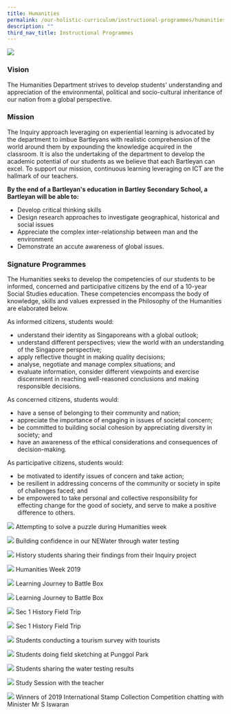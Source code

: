 ```yaml
---
title: Humanities
permalink: /our-holistic-curriculum/instructional-programmes/humanities/
description: ""
third_nav_title: Instructional Programmes
---
```

![](/images/HUMANITIES-Formal.jpg)

### Vision
The Humanities Department strives to develop students'
understanding and appreciation of the environmental, political and socio-cultural inheritance of our nation from a global perspective.

### Mission
The Inquiry approach leveraging on experiential learning is advocated by the department to imbue Bartleyans with realistic comprehension of the world around them by expounding the knowledge acquired in the classroom. It is also the undertaking of the department to develop the academic potential of our students as we believe that each Bartleyan can excel. To support our mission, continuous learning leveraging on ICT are the hallmark of our teachers.

**By the end of a Bartleyan's education in Bartley Secondary School, a Bartleyan will be able to:**

* Develop critical thinking skills
* Design research approaches to investigate geographical, historical and social issues
* Appreciate the complex inter-relationship between man and the environment
* Demonstrate an accute awareness of global issues.

### Signature Programmes
The Humanities seeks to develop the competencies of our students to be informed, concerned and participative citizens by the end of a 10-year Social Studies education. These competencies encompass the body of knowledge, skills and values expressed in the Philosophy of the Humanities are elaborated below.

As informed citizens, students would:
* understand their identity as Singaporeans with a global outlook;
* understand different perspectives;
view the world with an understanding of the Singapore perspective;
* apply reflective thought in making quality decisions;
* analyse, negotiate and manage complex situations; and
* evaluate information, consider different viewpoints and exercise discernment in reaching well-reasoned conclusions and making responsible decisions.

As concerned citizens, students would:
* have a sense of belonging to their community and nation;
* appreciate the importance of engaging in issues of societal concern;
* be committed to building social cohesion by appreciating diversity in society; and
* have an awareness of the ethical considerations and consequences of decision-making.

As participative citizens, students would:
* be motivated to identify issues of concern and take action;
* be resilient in addressing concerns of the community or society in spite of challenges faced; and
* be empowered to take personal and collective responsibility for effecting change for the good of society, and serve to make a positive difference to others.

![](/images/Attempting%20to%20solve%20a%20puzzle%20during%20Humanities%20week.jpeg)
Attempting to solve a puzzle during Humanities week

![](/images/Building%20confidence%20in%20our%20NEWater%20through%20water%20testing.jpeg)
Building confidence in our NEWater through water testing

![](/images/History%20students%20sharing%20their%20findings%20from%20their%20Inquiry%20project.jpeg)
History students sharing their findings from their Inquiry project

![](/images/Humanities%20Week%202019.jpeg) 
Humanities Week 2019

![](/images/Learning%20Journey%20to%20Battle%20Box.jpeg)
Learning Journey to Battle Box

![](/images/Sec%201%20Geographical%20Investigation%20(Water%20testing).jpeg)
Learning Journey to Battle Box

![](/images/Sec%201%20History%20Field%20Trip.jpeg)
Sec 1 History Field Trip

![](/images/Sec%204%20Students%20in%20Chinatown%20for%20Geographical%20Investigation.jpeg)
Sec 1 History Field Trip

![](/images/Students%20conducting%20a%20tourism%20survey%20with%20tourists.jpeg)
Students conducting a tourism survey with tourists

![](/images/Students%20doing%20field%20sketching%20at%20Punggol%20Park.jpeg)
Students doing field sketching at Punggol Park

![](/images/Students%20sharing%20the%20water%20testing%20results.jpeg)
Students sharing the water testing results

![](/images/Study%20Session%20with%20the%20teacher.jpeg)
Study Session with the teacher

![](/images/Winners%20of%202019%20%20International%20Stamp%20Collection%20Competition%20chatting%20with%20Minister%20Mr%20S%20Iswaran.jpeg)
Winners of 2019 International Stamp Collection Competition chatting with Minister Mr S Iswaran